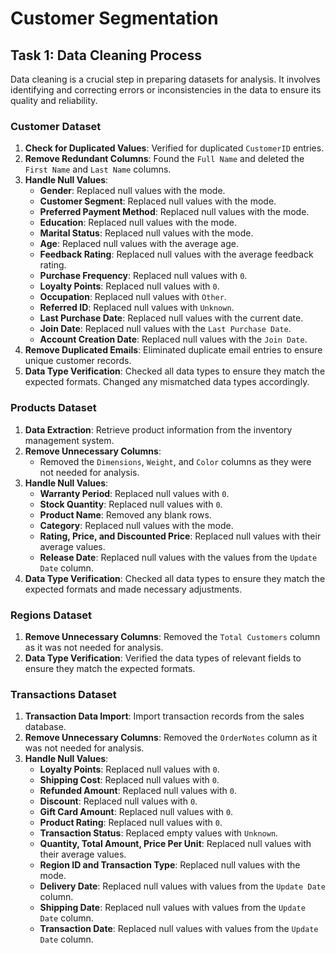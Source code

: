 # Customer Segmentation

## Task 1: Data Cleaning Process
Data cleaning is a crucial step in preparing datasets for analysis. It involves identifying and correcting errors or inconsistencies in the data to ensure its quality and reliability.

### Customer Dataset
1. **Check for Duplicated Values**: Verified for duplicated `CustomerID` entries.
2. **Remove Redundant Columns**: Found the `Full Name` and deleted the `First Name` and `Last Name` columns.
3. **Handle Null Values**:
   - **Gender**: Replaced null values with the mode.
   - **Customer Segment**: Replaced null values with the mode.
   - **Preferred Payment Method**: Replaced null values with the mode.
   - **Education**: Replaced null values with the mode.
   - **Marital Status**: Replaced null values with the mode.
   - **Age**: Replaced null values with the average age.
   - **Feedback Rating**: Replaced null values with the average feedback rating.
   - **Purchase Frequency**: Replaced null values with `0`.
   - **Loyalty Points**: Replaced null values with `0`.
   - **Occupation**: Replaced null values with `Other`.
   - **Referred ID**: Replaced null values with `Unknown`.
   - **Last Purchase Date**: Replaced null values with the current date.
   - **Join Date**: Replaced null values with the `Last Purchase Date`.
   - **Account Creation Date**: Replaced null values with the `Join Date`.
4. **Remove Duplicated Emails**: Eliminated duplicate email entries to ensure unique customer records.
5. **Data Type Verification**: Checked all data types to ensure they match the expected formats. Changed any mismatched data types accordingly.

### Products Dataset
1. **Data Extraction**: Retrieve product information from the inventory management system.
2. **Remove Unnecessary Columns**: 
   - Removed the `Dimensions`, `Weight`, and `Color` columns as they were not needed for analysis.
3. **Handle Null Values**:
   - **Warranty Period**: Replaced null values with `0`.
   - **Stock Quantity**: Replaced null values with `0`.
   - **Product Name**: Removed any blank rows.
   - **Category**: Replaced null values with the mode.
   - **Rating, Price, and Discounted Price**: Replaced null values with their average values.
   - **Release Date**: Replaced null values with the values from the `Update Date` column.
4. **Data Type Verification**: Checked all data types to ensure they match the expected formats and made necessary adjustments.

### Regions Dataset
1. **Remove Unnecessary Columns**: Removed the `Total Customers` column as it was not needed for analysis.
2. **Data Type Verification**: Verified the data types of relevant fields to ensure they match the expected formats.

### Transactions Dataset
1. **Transaction Data Import**: Import transaction records from the sales database.
2. **Remove Unnecessary Columns**: Removed the `OrderNotes` column as it was not needed for analysis.
3. **Handle Null Values**:
   - **Loyalty Points**: Replaced null values with `0`.
   - **Shipping Cost**: Replaced null values with `0`.
   - **Refunded Amount**: Replaced null values with `0`.
   - **Discount**: Replaced null values with `0`.
   - **Gift Card Amount**: Replaced null values with `0`.
   - **Product Rating**: Replaced null values with `0`.
   - **Transaction Status**: Replaced empty values with `Unknown`.
   - **Quantity, Total Amount, Price Per Unit**: Replaced null values with their average values.
   - **Region ID and Transaction Type**: Replaced null values with the mode.
   - **Delivery Date**: Replaced null values with values from the `Update Date` column.
   - **Shipping Date**: Replaced null values with values from the `Update Date` column.
   - **Transaction Date**: Replaced null values with values from the `Update Date` column.

